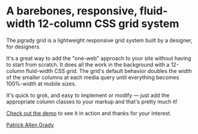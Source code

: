 A barebones, responsive, fluid-width 12-column CSS grid system
==============================================================

The pgrady grid is a lightweight responsive grid system built by a designer, for designers. 

It's a great way to add the "one-web" approach to your site without having to start from scratch. It does all the work in the background with a 12-column fluid-width CSS grid. The grid's default behavior doubles the width of the smaller columns at each media query until everything becomes 100%-width at mobile sizes. 

It's quick to grok, and easy to implement or modify — just add the appropriate column classes to your markup and that's pretty much it! 

[Check out the demo](http://grid.pgrady.com/) to see it in action and thanks for your interest.

[Patrick Allen Grady](http://www.pgrady.com/)
